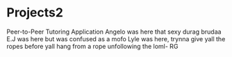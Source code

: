 # Projects2
Peer-to-Peer Tutoring Application
Angelo was here that sexy durag brudaa
E.J was here but was confused as a mofo
Lyle was here, trynna give yall the ropes
before yall hang from a rope
unfollowing the loml- RG
